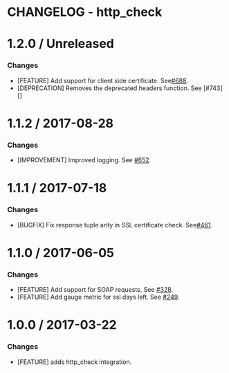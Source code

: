 # CHANGELOG - http_check

1.2.0 / Unreleased
==================

### Changes

* [FEATURE] Add support for client side certificate. See[#688][].
* [DEPRECATION] Removes the deprecated headers function. See [#743][]

1.1.2 / 2017-08-28
==================

### Changes

* [IMPROVEMENT] Improved logging. See [#652][].

1.1.1 / 2017-07-18
==================

### Changes

* [BUGFIX] Fix response tuple arity in SSL certificate check. See[#461][].

1.1.0 / 2017-06-05
==================

### Changes

* [FEATURE] Add support for SOAP requests. See [#328][].
* [FEATURE] Add gauge metric for ssl days left. See [#249][].

1.0.0 / 2017-03-22
==================

### Changes

* [FEATURE] adds http_check integration.

<!--- The following link definition list is generated by PimpMyChangelog --->
[#249]: https://github.com/DataDog/integrations-core/issues/249
[#328]: https://github.com/DataDog/integrations-core/issues/328
[#461]: https://github.com/DataDog/integrations-core/issues/461
[#652]: https://github.com/DataDog/integrations-core/issues/652
[#688]: https://github.com/DataDog/integrations-core/pull/688
